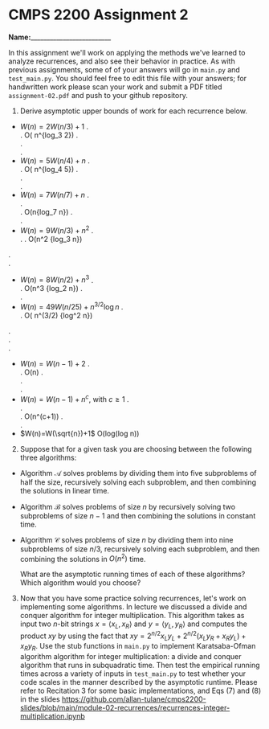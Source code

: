 # CMPS 2200 Assignment 2

**Name:**_________________________

In this assignment we'll work on applying the methods we've learned to analyze recurrences, and also see their behavior
in practice. As with previous
assignments, some of of your answers will go in `main.py` and `test_main.py`. You
should feel free to edit this file with your answers; for handwritten
work please scan your work and submit a PDF titled `assignment-02.pdf`
and push to your github repository.


1. Derive asymptotic upper bounds of work for each recurrence below.
  * $W(n)=2W(n/3)+1$
.  
.  O( n^{log_3 2})
.  
.  
.  
  * $W(n)=5W(n/4)+n$
.  
.  O( n^{log_4 5})
.  
.  
.  
  * $W(n)=7W(n/7)+n$
.  
.  
.  O(n{log_7 n})
.  
.  
  * $W(n)=9W(n/3)+n^2$
.  
.
.  O(n^2 {log_3 n})

.  
.  
  * $W(n)=8W(n/2)+n^3$
.  
.  O(n^3 {log_2 n})
.  
.  
  * $W(n)=49W(n/25)+n^{3/2}\log n$
.  
.  O( n^(3/2) {log^2 n})

.  
.  
.  
  * $W(n)=W(n-1)+2$
.  
.  O(n)
.  
.  
.  
  * $W(n)= W(n-1)+n^c$, with $c\geq 1$
.  
.  
.  O(n^(c+1))
.  
.  
  * $W(n)=W(\sqrt{n})+1$
  O(log(log n))

2. Suppose that for a given task you are choosing between the following three algorithms:

  * Algorithm $\mathcal{A}$ solves problems by dividing them into
      five subproblems of half the size, recursively solving each
      subproblem, and then combining the solutions in linear time.
    
  * Algorithm $\mathcal{B}$ solves problems of size $n$ by
      recursively solving two subproblems of size $n-1$ and then
      combining the solutions in constant time.
    
  * Algorithm $\mathcal{C}$ solves problems of size $n$ by dividing
      them into nine subproblems of size $n/3$, recursively solving
      each subproblem, and then combining the solutions in $O(n^2)$
      time.

    What are the asymptotic running times of each of these algorithms?
    Which algorithm would you choose?


3. Now that you have some practice solving recurrences, let's work on
  implementing some algorithms. In lecture we discussed a divide and
  conquer algorithm for integer multiplication. This algorithm takes
  as input two $n$-bit strings $x = \langle x_L, x_R\rangle$ and
  $y=\langle y_L, y_R\rangle$ and computes the product $xy$ by using
  the fact that $xy = 2^{n/2}x_Ly_L + 2^{n/2}(x_Ly_R+x_Ry_L) +
  x_Ry_R.$ Use the
  stub functions in `main.py` to implement Karatsaba-Ofman algorithm algorithm for integer
  multiplication: a divide and conquer algorithm that runs in
  subquadratic time. Then test the empirical running times across a
  variety of inputs in `test_main.py` to test whether your code scales in the manner
  described by the asymptotic runtime. Please refer to Recitation 3 for some basic implementations, and Eqs (7) and (8) in the slides https://github.com/allan-tulane/cmps2200-slides/blob/main/module-02-recurrences/recurrences-integer-multiplication.ipynb
 
 


